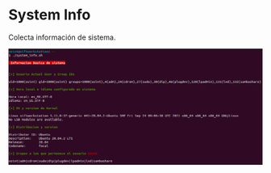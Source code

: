# System Info

Colecta información de sistema.

![Mode Selection](/system_info/imgs/system_info.png)
